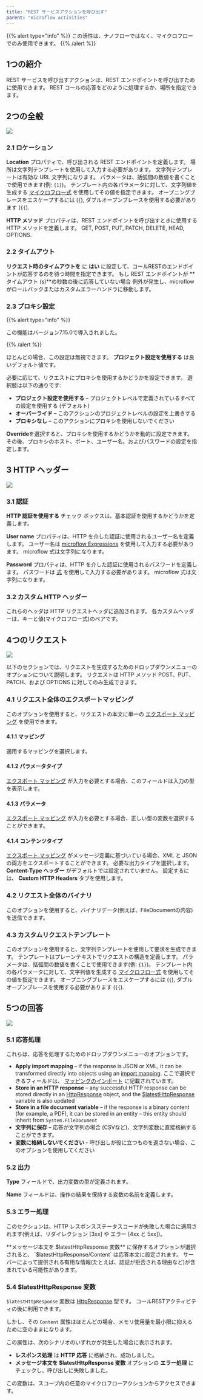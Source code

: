 ```yaml
---
title: "REST サービスアクションを呼び出す"
parent: "microflow activities"
---
```


{{% alert type="info" %}}
この活性は、ナノフローではなく、マイクロフローでのみ使用できます。
{{% /alert %}}

## 1つの紹介

REST サービスを呼び出すアクションは、REST エンドポイントを呼び出すために使用できます。 REST コールの応答をどのように処理するか、場所を指定できます。

## 2つの全般

![](attachments/19203256/19399080.png)

### 2.1 ロケーション

**Location** プロパティで、呼び出される REST エンドポイントを定義します。 場所は文字列テンプレートを使用して入力する必要があります。 文字列テンプレートは有効な URL 文字列になります。 パラメータは、括弧間の数値を書くことで使用できます(例: `{1}`)。 テンプレート内の各パラメータに対して、文字列値を生成する [マイクロフロー式](expressions) を使用してその値を指定できます。 オープニングブレースをエスケープするには (`{`), ダブルオープンブレースを使用する必要があります (`{{`).

**HTTP メソッド** プロパティは、REST エンドポイントを呼び出すときに使用する HTTP メソッドを定義します。 GET, POST, PUT, PATCH, DELETE, HEAD, OPTIONS.

### 2.2 タイムアウト

**リクエスト時のタイムアウトを** に **はい** に設定して、コールRESTのエンドポイントが応答するのを待つ時間を指定できます。 もし REST エンドポイントが **タイムアウト (s)**の秒数の後に応答していない場合 例外が発生し、microflow がロールバックまたはカスタムエラーハンドラに移動します。

### 2.3 プロキシ設定

{{% alert type="info" %}}

この機能はバージョン7.15.0で導入されました。

{{% /alert %}}

ほとんどの場合、この設定は無視できます。 **プロジェクト設定を使用する** は良いデフォルト値です。

必要に応じて、リクエストにプロキシを使用するかどうかを設定できます。 選択肢は以下の通りです:

* **プロジェクト設定を使用する** – プロジェクトレベルで定義されているすべての設定を使用する (デフォルト)
* **オーバーライド** – このアクションのプロジェクトレベルの設定を上書きする
* **プロキシなし** – このアクションにプロキシを使用しないでください

**Override**を選択すると、プロキシを使用するかどうかを動的に設定できます。 その後、プロキシのホスト、ポート、ユーザー名、およびパスワードの設定を指定します。

## 3 HTTP ヘッダー

![](attachments/19203256/19399093.png)

### 3.1 認証

**HTTP 認証を使用する** チェック ボックスは、基本認証を使用するかどうかを定義します。

**User name** プロパティは、HTTP を介した認証に使用されるユーザー名を定義します。 ユーザー名は [microflow Expressions](expressions) を使用して入力する必要があります。 microflow 式は文字列になります。

**Password** プロパティは、HTTP を介した認証に使用されるパスワードを定義します。 パスワードは [式](expressions) を使用して入力する必要があります。 microflow 式は文字列になります。

### 3.2 カスタム HTTP ヘッダー

これらのヘッダは HTTP リクエストヘッダに追加されます。 各カスタムヘッダーは、キーと値(マイクロフロー式)のペアです。

## 4つのリクエスト

![](attachments/19203256/19399114.png)

以下のセクションでは、リクエストを生成するためのドロップダウンメニューのオプションについて説明します。 リクエストは HTTP メソッド POST、PUT、PATCH、および OPTIONS に対してのみ生成できます。

### 4.1 リクエスト全体のエクスポートマッピング

このオプションを使用すると、リクエストの本文に単一の [エクスポート マッピング](export-mappings) を使用できます。

#### 4.1.1 マッピング

適用するマッピングを選択します。

#### 4.1.2 パラメータタイプ

[エクスポート マッピング](export-mappings) が入力を必要とする場合、このフィールドは入力の型を表示します。

#### 4.1.3 パラメータ

[エクスポート マッピング](export-mappings) が入力を必要とする場合、正しい型の変数を選択することができます。

#### 4.1.4 コンテンツタイプ

[エクスポート マッピング](export-mappings) がメッセージ定義に基づいている場合、XML と JSON の両方をエクスポートすることができます。 必要な出力タイプを選択します。 **Content-Type ヘッダー** がデフォルトでは設定されていません。 設定するには、 **Custom HTTP Headers** タブを使用します。

### 4.2 リクエスト全体のバイナリ

このオプションを使用すると、バイナリデータ(例えば、FileDocumentの内容)を送信できます。

### 4.3 カスタムリクエストテンプレート

このオプションを使用すると、文字列テンプレートを使用して要求を生成できます。 テンプレートはプレーンテキストでリクエストの構造を定義します。 パラメータは、括弧間の数値を書くことで使用できます(例: `{1}`)。 テンプレート内の各パラメータに対して、文字列値を生成する [マイクロフロー式](expressions) を使用してその値を指定できます。 オープニングブレースをエスケープするには (`{`), ダブルオープンブレースを使用する必要があります (`{{`).

## 5つの回答

![](attachments/19203256/19399084.png)

### 5.1 応答処理

これらは、応答を処理するためのドロップダウンメニューのオプションです。

* **Apply import mapping** – if the response is JSON or XML, it can be transformed directly into objects using an [import mapping](import-mappings). ここで選択できるフィールドは、 [マッピングのインポート](import-mapping-action) に記載されています。
* **Store in an HTTP response** – any successful HTTP response can be stored directly in an [HttpResponse](http-request-and-response-entities#http-response) object, and the [$latestHttpResponse](#latesthttpresponse) variable is also updated
* **Store in a file document variable** – if the response is a binary content (for example, a PDF), it can be stored in an entity – this entity should inherit from `System.FileDocument`
* **文字列に保存** – 応答が文字列の場合 (CSVなど)、文字列変数に直接格納することができます。
* **変数に格納しないでください** - 呼び出しが役に立つものを返さない場合、このオプションを使用してください

### 5.2 出力

**Type** フィールドで、出力変数の型が定義されます。

**Name** フィールドは、操作の結果を保持する変数の名前を定義します。

### 5.3 エラー処理

このセクションは、HTTP レスポンスステータスコードが失敗した場合に適用されます(例えば、リダイレクション [3xx] や エラー [4xx と 5xx])。

**メッセージ本文を $latestHttpResponse 変数** に保存するオプションが選択されると、 `$latestHttpResponse/Content` は応答本文に設定されます。 サーバーによって提供される有用な情報(たとえば、認証が拒否される理由など)が含まれている可能性があります。

### 5.4 $latestHttpResponse 変数<a name="latesthttpresponse"></a>

`$latestHttpResponse` 変数は [HttpResponse](http-request-and-response-entities#http-response) 型です。 コールRESTアクティビティの後に利用できます。

しかし、その `Content` 属性はほとんどの場合、メモリ使用量を最小限に抑えるために空のままになります。

この属性は、次のシナリオのいずれかが発生した場合に表示されます。

* **レスポンス処理** は **HTTP 応答** に格納され、成功しました。
* **メッセージ本文を $latestHttpResponse 変数** オプションの **エラー処理** にチェックし、呼び出しに失敗しました。

この変数は、スコープ内の任意のマイクロフローアクションからアクセスできます。

